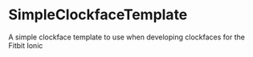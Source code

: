 # SimpleClockfaceTemplate
A simple clockface template to use when developing clockfaces for the Fitbit Ionic
